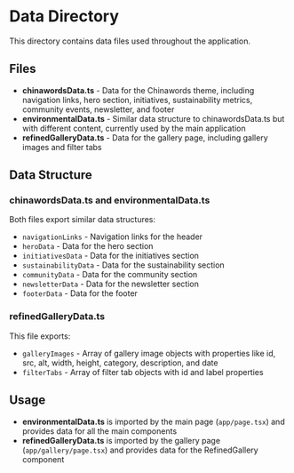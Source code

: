 # Data Directory

This directory contains data files used throughout the application.

## Files

- **chinawordsData.ts** - Data for the Chinawords theme, including navigation links, hero section, initiatives, sustainability metrics, community events, newsletter, and footer
- **environmentalData.ts** - Similar data structure to chinawordsData.ts but with different content, currently used by the main application
- **refinedGalleryData.ts** - Data for the gallery page, including gallery images and filter tabs

## Data Structure

### chinawordsData.ts and environmentalData.ts

Both files export similar data structures:
- `navigationLinks` - Navigation links for the header
- `heroData` - Data for the hero section
- `initiativesData` - Data for the initiatives section
- `sustainabilityData` - Data for the sustainability section
- `communityData` - Data for the community section
- `newsletterData` - Data for the newsletter section
- `footerData` - Data for the footer

### refinedGalleryData.ts

This file exports:
- `galleryImages` - Array of gallery image objects with properties like id, src, alt, width, height, category, description, and date
- `filterTabs` - Array of filter tab objects with id and label properties

## Usage

- **environmentalData.ts** is imported by the main page (`app/page.tsx`) and provides data for all the main components
- **refinedGalleryData.ts** is imported by the gallery page (`app/gallery/page.tsx`) and provides data for the RefinedGallery component
